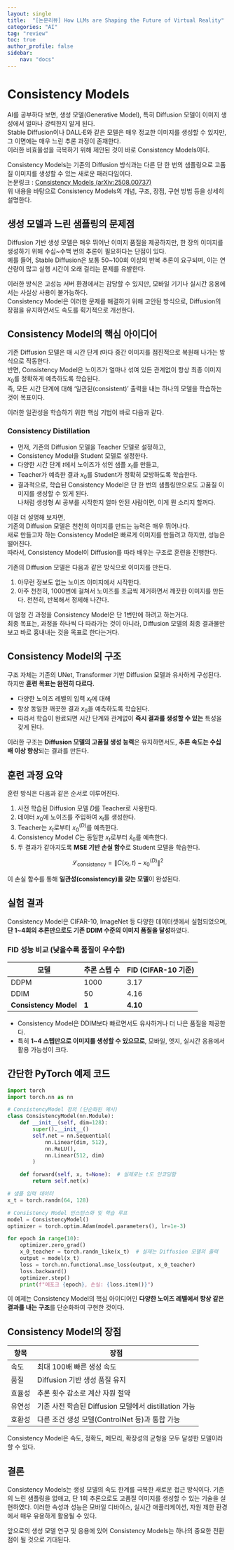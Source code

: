 ```yaml
---
layout: single
title:  "[논문리뷰] How LLMs are Shaping the Future of Virtual Reality"
categories: "AI"
tag: "review"
toc: true
author_profile: false
sidebar:
    nav: "docs"
---
```


# Consistency Models  

AI를 공부하다 보면, 생성 모델(Generative Model), 특히 Diffusion 모델이 이미지 생성에서 얼마나 강력한지 알게 된다.  
Stable Diffusion이나 DALL·E와 같은 모델은 매우 정교한 이미지를 생성할 수 있지만, 그 이면에는 매우 느린 추론 과정이 존재한다.  
이러한 비효율성을 극복하기 위해 제안된 것이 바로 Consistency Models이다.  

Consistency Models는 기존의 Diffusion 방식과는 다른 단 한 번의 샘플링으로 고품질 이미지를 생성할 수 있는 새로운 패러다임이다.  
논문링크 : [Consistency Models (arXiv:2508.00737)](https://arxiv.org/abs/2508.00737)  
위 내용을 바탕으로 Consistency Models의 개념, 구조, 장점, 구현 방법 등을 상세히 설명한다.  


## 생성 모델과 느린 샘플링의 문제점  

Diffusion 기반 생성 모델은 매우 뛰어난 이미지 품질을 제공하지만, 한 장의 이미지를 생성하기 위해 수십\~수백 번의 추론이 필요하다는 단점이 있다.  
예를 들어, Stable Diffusion은 보통 50\~100회 이상의 반복 추론이 요구되며, 이는 연산량이 많고 실행 시간이 오래 걸리는 문제를 유발한다.  

이러한 방식은 고성능 서버 환경에서는 감당할 수 있지만, 모바일 기기나 실시간 응용에서는 사실상 사용이 불가능하다.  
Consistency Model은 이러한 문제를 해결하기 위해 고안된 방식으로, Diffusion의 장점을 유지하면서도 속도를 획기적으로 개선한다.  


## Consistency Model의 핵심 아이디어  

기존 Diffusion 모델은 매 시간 단계 $t$마다 중간 이미지를 점진적으로 복원해 나가는 방식으로 작동한다.  
반면, Consistency Model은 노이즈가 얼마나 섞여 있든 관계없이 항상 최종 이미지 $x_0$를 정확하게 예측하도록 학습된다.  
즉, 모든 시간 단계에 대해 ‘일관된(consistent)’ 출력을 내는 하나의 모델을 학습하는 것이 목표이다.  

이러한 일관성을 학습하기 위한 핵심 기법이 바로 다음과 같다.  

### Consistency Distillation  

* 먼저, 기존의 Diffusion 모델을 Teacher 모델로 설정하고,  
* Consistency Model을 Student 모델로 설정한다.  
* 다양한 시간 단계 $t$에서 노이즈가 섞인 샘플 $x_t$를 만들고,
* Teacher가 예측한 결과 $x_0$를 Student가 정확히 모방하도록 학습한다.  
* 결과적으로, 학습된 Consistency Model은 단 한 번의 샘플링만으로도 고품질 이미지를 생성할 수 있게 된다.  
나처럼 생성형 AI 공부를 시작한지 얼마 안된 사람이면, 이게 뭔 소리지 할꺼다.  

이걸 더 설명해 보자면,  
기존의 Diffusion 모델은 천천히 이미지를 만드는 능력은 매우 뛰어나다.  
새로 만들고자 하는 Consistency Model은 빠르게 이미지를 만들려고 하지만, 성능은 떨어진다.  
따라서, Consistency Model이 Diffusion를 따라 배우는 구조로 훈련을 진행한다.  

기존의 Diffusion 모델은 다음과 같은 방식으로 이미지를 만든다.  
1. 아무런 정보도 없는 노이즈 이미지에서 시작한다.  
2. 아주 천천히, 1000번에 걸쳐서 노이즈를 조금씩 제거하면서 깨끗한 이미지를 만든다. 천천히, 반복해서 정제해 나간다.  

이 엄청 긴 과정을 Consistency Model은 단 1번만에 하려고 하는거다.  
최종 목표는, 과정을 하나씩 다 따라가는 것이 아니라, Diffusion 모델의 최종 결과물만 보고 바로 흉내내는 것을 목표로 한다는거다.  

## Consistency Model의 구조

구조 자체는 기존의 UNet, Transformer 기반 Diffusion 모델과 유사하게 구성된다.
하지만 **훈련 목표는 완전히 다르다.**

* 다양한 노이즈 레벨의 입력 $x_t$에 대해
* 항상 동일한 깨끗한 결과 $x_0$을 예측하도록 학습된다.
* 따라서 학습이 완료되면 시간 단계와 관계없이 **즉시 결과를 생성할 수 있는** 특성을 갖게 된다.

이러한 구조는 **Diffusion 모델의 고품질 생성 능력**은 유지하면서도, **추론 속도는 수십 배 이상 향상**되는 결과를 만든다.


## 훈련 과정 요약

훈련 방식은 다음과 같은 순서로 이루어진다.

1. 사전 학습된 Diffusion 모델 $D$를 Teacher로 사용한다.
2. 데이터 $x_0$에 노이즈를 주입하여 $x_t$를 생성한다.
3. Teacher는 $x_t$로부터 $x_0^{(D)}$를 예측한다.
4. Consistency Model $C$는 동일한 $x_t$로부터 $\hat{x}_0$를 예측한다.
5. 두 결과가 같아지도록 **MSE 기반 손실 함수**로 Student 모델을 학습한다.

$$
\mathcal{L}_{\text{consistency}} = \| C(x_t, t) - x_0^{(D)} \|^2
$$

이 손실 함수를 통해 **일관성(consistency)을 갖는 모델**이 완성된다.


## 실험 결과

Consistency Model은 CIFAR-10, ImageNet 등 다양한 데이터셋에서 실험되었으며, **단 1\~4회의 추론만으로도 기존 DDIM 수준의 이미지 품질을 달성**하였다.

### FID 성능 비교 (낮을수록 품질이 우수함)

| 모델                    | 추론 스텝 수 | FID (CIFAR-10 기준) |
| --------------------- | ------- | ----------------- |
| DDPM                  | 1000    | 3.17              |
| DDIM                  | 50      | 4.16              |
| **Consistency Model** | **1**   | **4.10**          |

* Consistency Model은 DDIM보다 빠르면서도 유사하거나 더 나은 품질을 제공한다.
* 특히 **1\~4 스텝만으로 이미지를 생성할 수 있으므로**, 모바일, 엣지, 실시간 응용에서 활용 가능성이 크다.


## 간단한 PyTorch 예제 코드

```python
import torch
import torch.nn as nn

# ConsistencyModel 정의 (단순화된 예시)
class ConsistencyModel(nn.Module):
    def __init__(self, dim=128):
        super().__init__()
        self.net = nn.Sequential(
            nn.Linear(dim, 512),
            nn.ReLU(),
            nn.Linear(512, dim)
        )

    def forward(self, x, t=None):  # 실제로는 t도 인코딩함
        return self.net(x)

# 샘플 입력 데이터
x_t = torch.randn(64, 128)

# Consistency Model 인스턴스화 및 학습 루프
model = ConsistencyModel()
optimizer = torch.optim.Adam(model.parameters(), lr=1e-3)

for epoch in range(10):
    optimizer.zero_grad()
    x_0_teacher = torch.randn_like(x_t)  # 실제는 Diffusion 모델의 출력
    output = model(x_t)
    loss = torch.nn.functional.mse_loss(output, x_0_teacher)
    loss.backward()
    optimizer.step()
    print(f"에포크 {epoch}, 손실: {loss.item()}")
```

이 예제는 Consistency Model의 핵심 아이디어인 **다양한 노이즈 레벨에서 항상 같은 결과를 내는 구조**를 단순화하여 구현한 것이다.


## Consistency Model의 장점

| 항목  | 장점                                       |
| --- | ---------------------------------------- |
| 속도  | 최대 100배 빠른 생성 속도                         |
| 품질  | Diffusion 기반 생성 품질 유지                    |
| 효율성 | 추론 횟수 감소로 계산 자원 절약                       |
| 유연성 | 기존 사전 학습된 Diffusion 모델에서 distillation 가능 |
| 호환성 | 다른 조건 생성 모델(ControlNet 등)과 통합 가능         |

Consistency Model은 속도, 정확도, 메모리, 확장성의 균형을 모두 달성한 모델이라 할 수 있다.


## 결론

Consistency Models는 생성 모델의 속도 한계를 극복한 새로운 접근 방식이다.
기존의 느린 샘플링을 없애고, 단 1회 추론으로도 고품질 이미지를 생성할 수 있는 기술을 실현하였다.
이러한 속성과 성능은 모바일 디바이스, 실시간 애플리케이션, 자원 제한 환경에서 매우 유용하게 활용될 수 있다.

앞으로의 생성 모델 연구 및 응용에 있어 Consistency Models는 하나의 중요한 전환점이 될 것으로 기대된다.